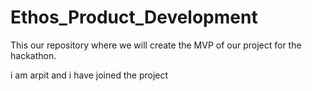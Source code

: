 # Ethos_Product_Development
This our repository where we will create the MVP of our project for the hackathon.


i am arpit and i have joined the project
